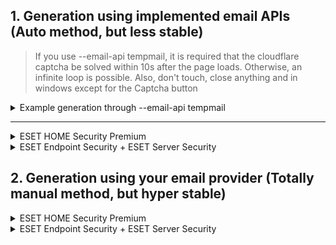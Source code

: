 ## 1. Generation using implemented email APIs (Auto method, but less stable)
> If you use --email-api tempmail, it is required that the cloudflare captcha be solved within 10s after the page loads.
> Otherwise, an infinite loop is possible. Also, don't touch, close anything and in windows except for the Captcha button

<details>
  <summary>Example generation through --email-api tempmail</summary>
  
  ![Windows](https://github.com/rzc0d3r/ESET-KeyGen/blob/main/img/key_run_win_tempmail.png)
</details>

---

<details>
  <summary>ESET HOME Security Premium</summary>
  
  1. Run main.py or executable file:
  ```
  python main.py --chrome --key
  ```
  ```
  ESET-KeyGen_v1.4.2.0_win64.exe --chrome --key
  ```
  > File name is unique for each version! Do not copy the above command. This is an example!

  2. Wait until you will see the account data
  > This information will also be written to a file named "Today date - ESET ACCOUNTS.txt"

  ![Windows](https://github.com/rzc0d3r/ESET-KeyGen/blob/main/img/key_run_win.png)
</details>

<details>
  <summary>ESET Endpoint Security + ESET Server Security</summary>
  
  1. Run main.py or executable file:
  ```
  python main.py --chrome --business-key
  ```
  ```
  ESET-KeyGen_v1.4.2.0_win64.exe --chrome --business-key
  ```
  > File name is unique for each version! Do not copy the above command. This is an example!

  > It is also recommended to use 10minutemail email api to generate such accounts. So if you are unable to generate this account, try different variations of the email APIs!

  2. Wait until appears you will see *"Solve the captcha on the page manually!!!"*. Next, you will see a captcha with text input in the browser window created. You solve it and then just do nothing, the algorithm will do everything for you!

  3. Wait until you will see the account data
  > This information will also be written to a file named "Today date - ESET ACCOUNTS.txt"

  ![Windows](https://github.com/rzc0d3r/ESET-KeyGen/blob/main/img/business_key_run_win.png)
</details>

## 2. Generation using your email provider (Totally manual method, but hyper stable)

<details>
  <summary>ESET HOME Security Premium</summary>
  
  1. Run main.py or executable file:
  ```
  python main.py --chrome --key --custom-email-api
  ```
  ```
  ESET-KeyGen_v1.4.2.0_win64.exe --chrome --key --custom-email-api
  ```
  > File name is unique for each version! Do not copy the above command. This is an example!

  2. Then in the console you'll see *"Enter an email address you have access to"* and you'll need to enter a real existing email address that you can read incoming emails to. I suggest using a temporary email for this, such as [TempMail](https://temp-mail.org)
  > Then the algorithm will continue as in the first method

  3. After some time in the console you will see the message *"Enter the link to activate your account, it will come to the email address you provide"*, here you need to go to your email and find mail in inbox (you will have to wait)
    
     **FROM: info@product.eset.com**
     
     **SUBJECT: Account Confirmation**

     Then open that email and copy the link that is in the button (right click on the button, copy link address) and paste it into the console. If you have done everything correctly, the generation will complete successfully!

     ![Windows](https://github.com/rzc0d3r/ESET-KeyGen/blob/main/img/activated_href_esethome.png)

  4. Wait until appears you will see the license key 
  > This information will also be written to a file named "Today date - ESET KEYS.txt"

  ![Windows](https://github.com/rzc0d3r/ESET-KeyGen/blob/main/img/key_run_win_custom_email_api.png)
</details>

<details>
  <summary>ESET Endpoint Security + ESET Server Security</summary>
  
  1. Run main.py or executable file:
  ```
  python main.py --chrome --business-key --custom-email-api
  ```
  ```
  ESET-KeyGen_v1.4.2.0_win64.exe --chrome --business-key --custom-email-api
  ```
  > File name is unique for each version! Do not copy the above command. This is an example!

  > It is also recommended to use hi2in email api to generate such accounts. So if you are unable to generate this account, try different variations of the email APIs!

  2. Then in the console you'll see *"Enter an email address you have access to"* and you'll need to enter a real existing email address that you can read incoming emails to. I suggest using a temporary email for this, such as [TempMail](https://temp-mail.org)
  > Then the algorithm will continue as in the first method

  3. Wait until appears you will see *"Solve the captcha on the page manually!!!"*. Next, you will see a captcha with text input in the browser window created. You solve it and then just do nothing, the algorithm will do everything for you!

  4. After some time in the console you will see the message *"Enter the link to activate your account, it will come to the email address you provide"*, here you need to go to your email and find mail in inbox (you will have to wait)

     **FROM: noreply@eba.eset.com**

     **SUBJECT: ESET BUSINESS ACCOUNT - Account activation**

     Then open that email and copy the link that is in the button (right click on the button, copy link address) and paste it into the console. If you have done everything correctly, the generation will complete successfully!

     ![Windows](https://github.com/rzc0d3r/ESET-KeyGen/blob/main/img/activated_href_business.png)

  5. Wait until appears you will see the license key 
  > This information will also be written to a file named "Today date - ESET KEYS.txt"

![Windows](https://github.com/rzc0d3r/ESET-KeyGen/blob/main/img/business_key_run_win_custom_email_api.png)
</details>
